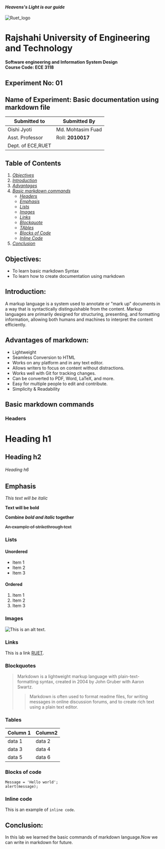 #### *Heavens's Light is our guide*
![Ruet_logo](https://upload.wikimedia.org/wikipedia/en/8/87/RUET_logo.svg)
# Rajshahi University of Engineering and Technology 
**Software engineering and Information System Design**  
**Course Code: ECE 3118**


## Experiment No: 01
## Name of Experiment: Basic documentation using markdown file


|Submitted to      |Submitted By     | 
|------------------|-----------------|
|Oishi Jyoti       |Md. Mohtasim Fuad    |
|Asst. Professor   |Roll: **2010017**|
|Dept. of ECE,RUET |                 |


## Table of Contents
1. [*Objectives*](#objectives)
2. [*Introduction*](#introduction)
3. [*Advantages*](#advantages-of-markdown)
4. [*Basic markdown commands*](#basic-markdown-commands)
      - [*Headers*](#headers)
      - [*Emphasis*](#emphasis)
      - [*Lists*](#lists)
      - [*Images*](#images)
      - [*Links*](#links)
      - [*Blockquote*](#blockquotes)
      - [*TAbles*](#tables)
      - [*Blocks of Code*](#blocks-of-code)
      - [*Inline Code*](#inline-code)
5. [*Conclusion*](#conclusion)

## Objectives:
- To learn basic markdown Syntax
- To learn how to create documentation using markdown

## Introduction:
A markup language is a system used to annotate or "mark up" documents in a way that is syntactically distinguishable from the content. Markup languages are primarily designed for structuring, presenting, and formatting information, allowing both humans and machines to interpret the content efficiently.

## Advantages of markdown:
- Lightweight
- Seamless Conversion to HTML 
- Works on any platform and in any text editor.  
- Allows writers to focus on content without distractions.  
- Works well with Git for tracking changes. 
- Can be converted to PDF, Word, LaTeX, and more. 
- Easy for multiple people to edit and contribute.
- Simplicity & Readability

## Basic markdown commands

### Headers


# Heading h1
## Heading h2
###### Heading h6

## Emphasis

*This text will be italic*  

**Text will be bold**  

**Combine *bold and italic* together**

~~An example of strikethrough text~~

### Lists

#### Unordered

* Item 1
* Item 2
* Item 3

#### Ordered

1. Item 1
2. Item 2
3. Item 3

### Images

![This is an alt text.](https://upload.wikimedia.org/wikipedia/en/8/87/RUET_logo.svg)

### Links

This is a link [RUET](https://www.ruet.ac.bd).

### Blockquotes

> Markdown is a lightweight markup language with plain-text-formatting syntax, created in 2004 by John Gruber with Aaron Swartz.
>
>> Markdown is often used to format readme files, for writing messages in online discussion forums, and to create rich text using a plain text editor.

### Tables

| Column 1      | Column2       |
| ------------- |---------------|
| data 1        | data 2         |
| data 3        | data 4         |
| data 5        | data 6         |

### Blocks of code

```
Message = 'Hello world';
alert(message);
```

### Inline code

This is an example of `inline code`.

## Conclusion:

In this lab we learned the basic commands of markdown language.Now we can write in markdown for future. 
